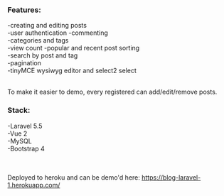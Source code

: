 <h3>Features:</h3>
-creating and editing posts<br>
-user authentication
-commenting<br>
-categories and tags<br>
-view count
-popular and recent post sorting<br>
-search by post and tag<br>
-pagination<br>
-tinyMCE wysiwyg editor and select2 select<br><br>

To make it easier to demo, every registered can add/edit/remove posts.

<h3>Stack:</h3>
-Laravel 5.5<br>
-Vue 2<br>
-MySQL<br>
-Bootstrap 4 <br>
<br><br>

Deployed to heroku and can be demo'd here: https://blog-laravel-1.herokuapp.com/
